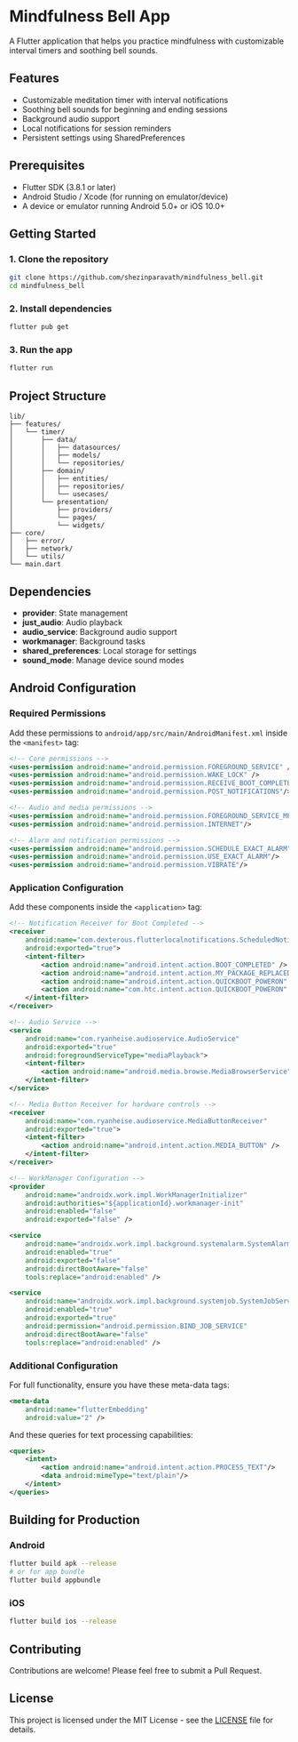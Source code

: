 # Mindfulness Bell App

A Flutter application that helps you practice mindfulness with customizable interval timers and soothing bell sounds.

## Features

- Customizable meditation timer with interval notifications
- Soothing bell sounds for beginning and ending sessions
- Background audio support
- Local notifications for session reminders
- Persistent settings using SharedPreferences

## Prerequisites

- Flutter SDK (3.8.1 or later)
- Android Studio / Xcode (for running on emulator/device)
- A device or emulator running Android 5.0+ or iOS 10.0+

## Getting Started

### 1. Clone the repository

```bash
git clone https://github.com/shezinparavath/mindfulness_bell.git
cd mindfulness_bell
```

### 2. Install dependencies

```bash
flutter pub get
```

### 3. Run the app

```bash
flutter run
```

## Project Structure

```
lib/
├── features/
│   └── timer/
│       ├── data/
│       │   ├── datasources/
│       │   ├── models/
│       │   └── repositories/
│       ├── domain/
│       │   ├── entities/
│       │   ├── repositories/
│       │   └── usecases/
│       └── presentation/
│           ├── providers/
│           └── pages/
│           └── widgets/
├── core/
│   ├── error/
│   ├── network/
│   └── utils/
└── main.dart
```

## Dependencies

- **provider**: State management
- **just_audio**: Audio playback
- **audio_service**: Background audio support
- **workmanager**: Background tasks
- **shared_preferences**: Local storage for settings
- **sound_mode**: Manage device sound modes

## Android Configuration

### Required Permissions

Add these permissions to `android/app/src/main/AndroidManifest.xml` inside the `<manifest>` tag:

```xml
<!-- Core permissions -->
<uses-permission android:name="android.permission.FOREGROUND_SERVICE" />
<uses-permission android:name="android.permission.WAKE_LOCK" />
<uses-permission android:name="android.permission.RECEIVE_BOOT_COMPLETED"/>
<uses-permission android:name="android.permission.POST_NOTIFICATIONS"/>

<!-- Audio and media permissions -->
<uses-permission android:name="android.permission.FOREGROUND_SERVICE_MEDIA_PLAYBACK"/>
<uses-permission android:name="android.permission.INTERNET"/>

<!-- Alarm and notification permissions -->
<uses-permission android:name="android.permission.SCHEDULE_EXACT_ALARM"/>
<uses-permission android:name="android.permission.USE_EXACT_ALARM"/>
<uses-permission android:name="android.permission.VIBRATE"/>
```

### Application Configuration

Add these components inside the `<application>` tag:

```xml
<!-- Notification Receiver for Boot Completed -->
<receiver
    android:name="com.dexterous.flutterlocalnotifications.ScheduledNotificationBootReceiver"
    android:exported="true">
    <intent-filter>
        <action android:name="android.intent.action.BOOT_COMPLETED" />
        <action android:name="android.intent.action.MY_PACKAGE_REPLACED" />
        <action android:name="android.intent.action.QUICKBOOT_POWERON" />
        <action android:name="com.htc.intent.action.QUICKBOOT_POWERON" />
    </intent-filter>
</receiver>

<!-- Audio Service -->
<service
    android:name="com.ryanheise.audioservice.AudioService"
    android:exported="true"
    android:foregroundServiceType="mediaPlayback">
    <intent-filter>
        <action android:name="android.media.browse.MediaBrowserService" />
    </intent-filter>
</service>

<!-- Media Button Receiver for hardware controls -->
<receiver
    android:name="com.ryanheise.audioservice.MediaButtonReceiver"
    android:exported="true">
    <intent-filter>
        <action android:name="android.intent.action.MEDIA_BUTTON" />
    </intent-filter>
</receiver>

<!-- WorkManager Configuration -->
<provider
    android:name="androidx.work.impl.WorkManagerInitializer"
    android:authorities="${applicationId}.workmanager-init"
    android:enabled="false"
    android:exported="false" />

<service
    android:name="androidx.work.impl.background.systemalarm.SystemAlarmService"
    android:enabled="true"
    android:exported="false"
    android:directBootAware="false"
    tools:replace="android:enabled" />

<service
    android:name="androidx.work.impl.background.systemjob.SystemJobService"
    android:enabled="true"
    android:exported="true"
    android:permission="android.permission.BIND_JOB_SERVICE"
    android:directBootAware="false"
    tools:replace="android:enabled" />
```

### Additional Configuration

For full functionality, ensure you have these meta-data tags:

```xml
<meta-data
    android:name="flutterEmbedding"
    android:value="2" />
```

And these queries for text processing capabilities:

```xml
<queries>
    <intent>
        <action android:name="android.intent.action.PROCESS_TEXT"/>
        <data android:mimeType="text/plain"/>
    </intent>
</queries>
```

## Building for Production

### Android

```bash
flutter build apk --release
# or for app bundle
flutter build appbundle
```

### iOS

```bash
flutter build ios --release
```

## Contributing

Contributions are welcome! Please feel free to submit a Pull Request.

## License

This project is licensed under the MIT License - see the [LICENSE](LICENSE) file for details.

